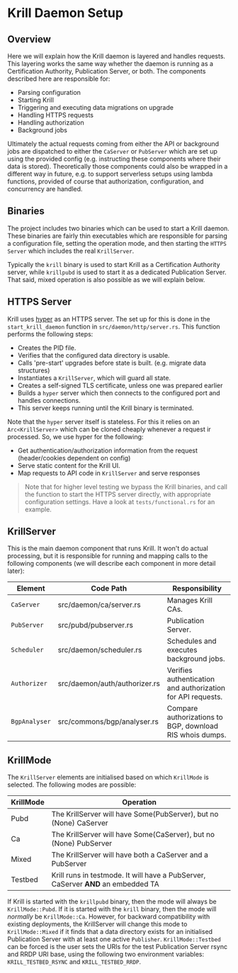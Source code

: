 Krill Daemon Setup
==================

Overview
--------

Here we will explain how the Krill daemon is layered and handles requests. This layering works the
same way whether the daemon is running as a Certification Authority, Publication Server, or both. The
components described here are responsible for:
* Parsing configuration
* Starting Krill
* Triggering and executing data migrations on upgrade
* Handling HTTPS requests
* Handling authorization
* Background jobs

Ultimately the actual requests coming from either the API or background jobs are dispatched to either
the `CaServer` or `PubServer` which are set up using the provided config (e.g. instructing these components
where their data is stored). Theoretically those components could also be wrapped in a different way in
future, e.g. to support serverless setups using lambda functions, provided of course that authorization,
configuration, and concurrency are handled.

Binaries
--------

The project includes two binaries which can be used to start a Krill daemon. These binaries are fairly
thin executables which are responsible for parsing a configuration file, setting the operation mode, and
then starting the `HTTPS Server` which includes the real `KrillServer`.

Typically the `krill` binary is used to start Krill as a Certification Authority server, while `krillpubd`
is used to start it as a dedicated Publication Server. That said, mixed operation is also possible as we
will explain below.


HTTPS Server
------------

Krill uses [hyper](https://hyper.rs/) as an HTTPS server. The set up for this is done in the `start_krill_daemon`
function in `src/daemon/http/server.rs`. This function performs the following steps:

* Creates the PID file.
* Verifies that the configured data directory is usable.
* Calls 'pre-start' upgrades before state is built. (e.g. migrate data structures)
* Instantiates a `KrillServer`, which will guard all state.
* Creates a self-signed TLS certificate, unless one was prepared earlier
* Builds a `hyper` server which then connects to the configured port and handles connections.
* This server keeps running until the Krill binary is terminated.

Note that the `hyper` server itself is stateless. For this it relies on an `Arc<KrillServer>` which can
be cloned cheaply whenever a request ir processed. So, we use hyper for the following:
* Get authentication/authorization information from the request (header/cookies dependent on config)
* Serve static content for the Krill UI.
* Map requests to API code in `KrillServer` and serve responses

> Note that for higher level testing we bypass the Krill binaries, and call the function to start the
> HTTPS server directly, with appropriate configuration settings. Have a look at `tests/functional.rs`
> for an example.


KrillServer
-----------

This is the main daemon component that runs Krill. It won't do actual processing, but it is responsible for running and
mapping calls to the following components (we will describe each component in more detail later):

| Element         | Code Path                        | Responsibility                                                         |
|-----------------|----------------------------------|------------------------------------------------------------------------|
| `CaServer`      | src/daemon/ca/server.rs          | Manages Krill CAs.                                                     |
| `PubServer`     | src/pubd/pubserver.rs            | Publication Server.                                                    |
| `Scheduler`     | src/daemon/scheduler.rs          | Schedules and executes background jobs.                                |
| `Authorizer`    | src/daemon/auth/authorizer.rs    | Verifies authentication and authorization for API requests.            |
| `BgpAnalyser`   | src/commons/bgp/analyser.rs      | Compare authorizations to BGP, download RIS whois dumps.               |


KrillMode
---------

The `KrillServer` elements are initialised based on which ```KrillMode``` is selected. The following modes are possible:

| KrillMode | Operation |
|-|-|
| Pubd | The KrillServer will have Some(PubServer), but no (None) CaServer |
| Ca | The KrillServer will have Some(CaServer), but no (None) PubServer |
| Mixed | The KrillServer will have both a CaServer and a PubServer |
| Testbed | Krill runs in testmode. It will have a PubServer, CaServer **AND** an embedded TA |

If Krill is started with the `krillpubd` binary, then the mode will always be ```KrillMode::Pubd```. If it is started with the
`krill` binary, then the mode will *normally* be ```KrillMode::Ca```. However, for backward compatibility with existing deployments,
the KrillServer will change this mode to ```KrillMode::Mixed``` if it finds that a data directory exists for an initialised
Publication Server with at least one active `Publisher`. ```KrillMode::Testbed``` can be forced is the user sets the URIs for the test
Publication Server rsync and RRDP URI base, using the following two environment variables: `KRILL_TESTBED_RSYNC` and `KRILL_TESTBED_RRDP`.



